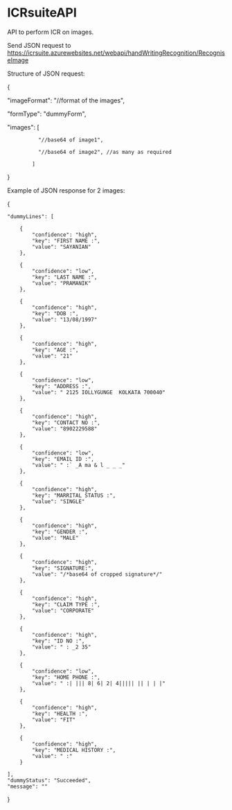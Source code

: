 # ICRsuiteAPI
API to perform ICR on images.

Send JSON request to https://icrsuite.azurewebsites.net/webapi/handWritingRecognition/RecogniseImage

Structure of JSON request:

{
  
  "imageFormat": "//format of the images",
  
  "formType": "dummyForm",
  
  "images": 
            [
              
              "//base64 of image1", 
              
              "//base64 of image2", //as many as required          
            
            ]

}

Example of JSON response for 2 images:

{
    
    "dummyLines": [
        
        {
            "confidence": "high",
            "key": "FIRST NAME :",
            "value": "SAYANIAN"
        },
        
        {
            "confidence": "low",
            "key": "LAST NAME :",
            "value": "PRAMANIK"
        },
        
        {
            "confidence": "high",
            "key": "DOB :",
            "value": "13/08/1997"
        },
        
        {
            "confidence": "high",
            "key": "AGE :",
            "value": "21"
        },
        
        {
            "confidence": "low",
            "key": "ADDRESS :",
            "value": " 2125 IOLLYGUNGE  KOLKATA 700040"
        },
        
        {
            "confidence": "high",
            "key": "CONTACT NO :",
            "value": "8902229588"
        },
        
        {
            "confidence": "low",
            "key": "EMAIL ID :",
            "value": " :` _A ma & l _ _ _"
        },
        
        {
            "confidence": "high",
            "key": "MARRITAL STATUS :",
            "value": "SINGLE"
        },
        
        {
            "confidence": "high",
            "key": "GENDER :",
            "value": "MALE"
        },
        
        {
            "confidence": "high",
            "key": "SIGNATURE:",
            "value": "/*base64 of cropped signature*/"
        },
        
        {
            "confidence": "high",
            "key": "CLAIM TYPE :",
            "value": "CORPORATE"
        },
        
        {
            "confidence": "high",
            "key": "ID NO :",
            "value": " : _2 35"
        },
        
        {
            "confidence": "low",
            "key": "HOME PHONE :",
            "value": " :| ||| 8| 6| 2| 4||||| || | | |"
        },
        
        {
            "confidence": "high",
            "key": "HEALTH :",
            "value": "FIT"
        },
        
        {
            "confidence": "high",
            "key": "MEDICAL HISTORY :",
            "value": " :"
        }
    
    ],
    "dummyStatus": "Succeeded",
    "message": ""
}

